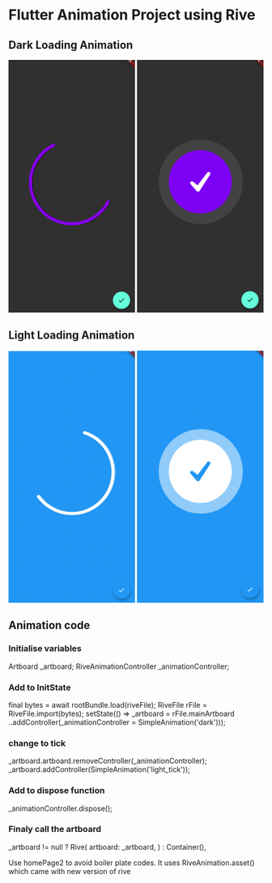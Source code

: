 <h1>Flutter Animation Project using Rive</h1>

<h2>Dark Loading Animation</h2>
<p align="center">
  <img src="https://github.com/tomkmangattu/flutter-rive-animation/blob/main/screenshots/screenshot1.jpg" width="250" title="Dark loading animation">
  <img src="https://github.com/tomkmangattu/flutter-rive-animation/blob/main/screenshots/screenshot2.jpg" width="250" title="Dark loading animation">
</p>

<h2>Light Loading Animation</h2>
<p align="center">
  <img src="https://github.com/tomkmangattu/flutter-rive-animation/blob/main/screenshots/screenshot3.jpg" width="250" title="Light loading animation">
  <img src="https://github.com/tomkmangattu/flutter-rive-animation/blob/main/screenshots/screenshot4.jpg" width="250" title="Light loading animation">
</p>

<h2>Animation code</h2>
  <h3>Initialise variables</h3>
  Artboard _artboard;
  RiveAnimationController _animationController;
  
  <h3>Add to InitState</h3>
  final bytes = await rootBundle.load(riveFile);
  RiveFile rFile = RiveFile.import(bytes);
  setState(() => _artboard = rFile.mainArtboard
      ..addController(_animationController = SimpleAnimation('dark')));
  
  <h3>change to tick</h3>
  _artboard.artboard.removeController(_animationController);
  _artboard.addController(SimpleAnimation('light_tick'));
  
  <h3>Add to dispose function</h3>
  _animationController.dispose();
  
  <h3>Finaly call the artboard</h3>
  _artboard != null
            ? Rive(
                artboard: _artboard,
              )
            : Container(),
            
            
            
 Use homePage2 to avoid boiler plate codes. It uses RiveAnimation.asset() which came with new version of rive
